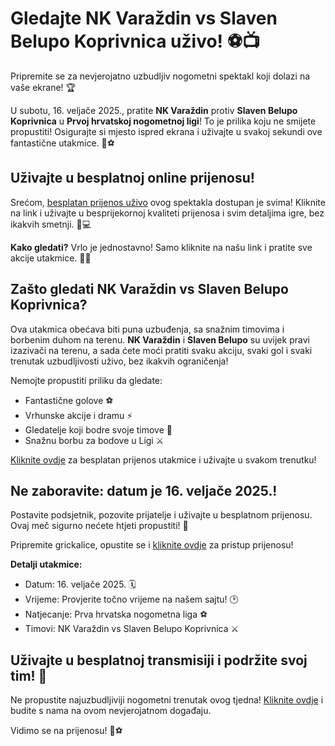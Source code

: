 # Gledajte NK Varaždin vs Slaven Belupo Koprivnica uživo! ⚽📺

Pripremite se za nevjerojatno uzbudljiv nogometni spektakl koji dolazi na vaše ekrane! 🏆

U subotu, 16. veljače 2025., pratite **NK Varaždin** protiv **Slaven Belupo Koprivnica** u **Prvoj hrvatskoj nogometnoj ligi**! To je prilika koju ne smijete propustiti! Osigurajte si mjesto ispred ekrana i uživajte u svakoj sekundi ove fantastične utakmice. 🥅⚽

## Uživajte u besplatnoj online prijenosu!

Srećom, [besplatan prijenos uživo](https://tinyurl.com/livestreamfreeo?st=NK+Vara%C5%BEdin+vs+Slaven+Belupo+Koprivnica&si=ghc "Besplatan prijenos NK Varaždin vs Slaven Belupo Koprivnica") ovog spektakla dostupan je svima! Kliknite na link i uživajte u besprijekornoj kvaliteti prijenosa i svim detaljima igre, bez ikakvih smetnji. 📲💻

**Kako gledati?** Vrlo je jednostavno! Samo kliknite na našu link i pratite sve akcije utakmice. 🔴👀

## Zašto gledati NK Varaždin vs Slaven Belupo Koprivnica?

Ova utakmica obećava biti puna uzbuđenja, sa snažnim timovima i borbenim duhom na terenu. **NK Varaždin** i **Slaven Belupo** su uvijek pravi izazivači na terenu, a sada ćete moći pratiti svaku akciju, svaki gol i svaki trenutak uzbudljivosti uživo, bez ikakvih ograničenja!

Nemojte propustiti priliku da gledate:

- Fantastične golove ⚽
- Vrhunske akcije i dramu ⚡
- Gledatelje koji bodre svoje timove 👏
- Snažnu borbu za bodove u Ligi ⚔️

[Kliknite ovdje](https://tinyurl.com/livestreamfreeo?st=NK+Vara%C5%BEdin+vs+Slaven+Belupo+Koprivnica&si=ghc "Besplatan prijenos NK Varaždin vs Slaven Belupo Koprivnica") za besplatan prijenos utakmice i uživajte u svakom trenutku!

## Ne zaboravite: datum je 16. veljače 2025.!

Postavite podsjetnik, pozovite prijatelje i uživajte u besplatnom prijenosu. Ovaj meč sigurno nećete htjeti propustiti! 🌟

Pripremite grickalice, opustite se i [kliknite ovdje](https://tinyurl.com/livestreamfreeo?st=NK+Vara%C5%BEdin+vs+Slaven+Belupo+Koprivnica&si=ghc "Besplatan prijenos NK Varaždin vs Slaven Belupo Koprivnica") za pristup prijenosu!

**Detalji utakmice:**

- Datum: 16. veljače 2025. 🗓️
- Vrijeme: Provjerite točno vrijeme na našem sajtu! 🕑
- Natjecanje: Prva hrvatska nogometna liga ⚽
- Timovi: NK Varaždin vs Slaven Belupo Koprivnica ⚔️

## Uživajte u besplatnoj transmisiji i podržite svoj tim! 🙌

Ne propustite najuzbudljiviji nogometni trenutak ovog tjedna! [Kliknite ovdje](https://tinyurl.com/livestreamfreeo?st=NK+Vara%C5%BEdin+vs+Slaven+Belupo+Koprivnica&si=ghc "Besplatan prijenos NK Varaždin vs Slaven Belupo Koprivnica") i budite s nama na ovom nevjerojatnom događaju.

Vidimo se na prijenosu! 🎉⚽
